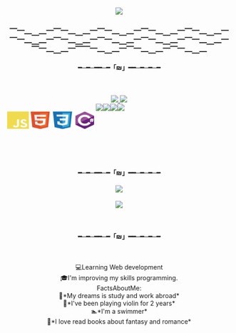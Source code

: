 <br>
<h2 align= "center" > <img src="https://readme-typing-svg.herokuapp.com?font=Euphoria+Script&color=%23965BF7&size=40&center=true&lines=Samylle+Souza+Borges+"(https://git.io/typing-svg)> <br> </h2>
<h3 align= "center">⎺⎻⎼⎽⎼⎻⎺⎻⎼⎽⎼⎻⎺⎻⎼⎽⎼⎻⎺⎻⎼⎽⎼⎻⎺⎻⎼⎽⎼⎻⎺⎻⎼⎽⎼⎻⎺⎻⎼⎽⎼⎻⎺⎻⎼⎽⎼⎻⎺⎻⎼⎽⎼⎻⎺⎻⎼⎽⎼⎻⎺⎻⎼⎽⎼⎻⎺⎺⎻⎼⎽⎼⎻⎺⎻⎼⎽⎼⎻⎺⎻⎼⎽⎼ <br> </h3>
 
<h4 align= "center"> ━─━─━━─━「₪」━━─━─━─━ </h4>
  
<br>
<br>

<div align="center">
  <a href="https://github.com/rafaballerini">
  <img height="180em" src="https://github-readme-stats.vercel.app/api?username=samylle-code&show_icons=true&theme=midnight-purple&include_all_commits=true&count_private=true"/>
  <img height="180em" src="https://github-readme-stats.vercel.app/api/top-langs/?username=samylle-code&layout=compact&langs_count=7&theme=vision-friendly-dark"/>
</div>


 <div style="display: flex"><br>
 <div> 
  <img align="left" alt="Sam-Js" height="40" width="50" src="https://raw.githubusercontent.com/devicons/devicon/master/icons/javascript/javascript-plain.svg">
  <img align="left" alt="Sam-HTML" height="40" width="50" src="https://raw.githubusercontent.com/devicons/devicon/master/icons/html5/html5-original.svg">
  <img align="left" alt="Sam-CSS" height="40" width="50" src="https://raw.githubusercontent.com/devicons/devicon/master/icons/css3/css3-original.svg">
  <img align="left" alt="Sam-Csharp" height="40" width="50" src="https://raw.githubusercontent.com/devicons/devicon/master/icons/csharp/csharp-original.svg">
 </div>

<div>
  <a href="https://www.instagram.com/serzin_sc/" target="_blank" ><img align="right" src="https://img.shields.io/badge/-Instagram-%23E4405F?style=for-the-badge&logo=instagram&logoColor=white" target="_blank"></a>
 <a href="https://api.whatsapp.com/send?phone=5577988586099&text=Hello!I'm+from+Github)](https://api.whatsapp.com/send?phone=5577988586099&text=Hello!" target="_blank"><img align="right" src="https://img.shields.io/badge/-Whatsapp-4CA143?style=for-the-badge&labelColor=4CA143&logo=whatsapp&logoColor=white" target="_blank"></a> 
  <a href = "mailto:samyllesouzaborges2@gmail.com"><img align="right" src="https://img.shields.io/badge/-Gmail-%23333?style=for-the-badge&logo=gmail&logoColor=white" target="_blank"></a>
  <a href="https://www.linkedin.com/in/samylle-borges-developer/" target="_blank"><img align="right" src="https://img.shields.io/badge/-LinkedIn-%230077B5?style=for-the-badge&logo=linkedin&logoColor=white" target="_blank"></a> 
</div>
 </div> 
 
 
<br>
<br> 
<br>
<br> 
<h4 align= "center"> ━─━─━━─━「₪」━━─━─━─━ </h4>

<p align= "center">
<img src="https://readme-typing-svg.herokuapp.com?font=Euphoria+Script&color=%23965BF7&size=30&center=true&lines=I'm+Using+"(https://git.io/typing-svg)>
</p>
 <div align= "center">
 <a href="https://visualstudio.microsoft.com/pt-br/" target="_blank"><img align="center" src="https://img.shields.io/badge/Visual%20Studio-5C2D91.svg?style=for-the-badge&logo=visual-studio&logoColor=white" target="_blank"></a> 
 </div>
<br>
<br> 
<h4 align= "center"> ━─━─━━─━「₪」━━─━─━─━ </h4>

<br>
<p align= "center"> 
💻Learning Web development <br>
🎓I'm improving my skills programming. <br>
FactsAboutMe: <br>
🌃*My dreams is study and work abroad* <br>
🎻*I've been playing violin for 2 years* <br>
🏊*I'm a swimmer* <br>
📖*I love read books about fantasy and romance* <br>
      </p>

